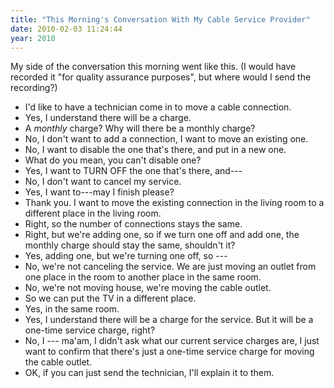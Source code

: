 ```yaml
---
title: "This Morning's Conversation With My Cable Service Provider"
date: 2010-02-03 11:24:44
year: 2010
---
```

My side of the conversation this morning went like this. (I would have recorded it "for quality assurance purposes", but where would I send the recording?)
<ul>
	<li>I'd like to have a technician come in to move a cable connection.</li>
	<li>Yes, I understand there will be a charge.</li>
	<li>A <em>monthly</em> charge?  Why will there be a monthly charge?</li>
	<li>No, I don't want to add a connection, I want to move an existing one.</li>
	<li>No, I want to disable the one that's there, and put in a new one.</li>
	<li>What do you mean, you can't disable one?</li>
	<li>Yes, I want to TURN OFF the one that's there, and---</li>
	<li>No, I don't want to cancel my service.</li>
	<li>Yes, I want to---may I finish please?</li>
	<li>Thank you.  I want to move the existing connection in the living room to a different place in the living room.</li>
	<li>Right, so the number of connections stays the same.</li>
	<li>Right, but we're adding one, so if we turn one off and add one, the monthly charge should stay the same, shouldn't it?</li>
	<li>Yes, adding one, but we're turning one off, so ---</li>
	<li>No, we're not canceling the service. We are just moving an outlet from one place in the room to another place in the same room.</li>
	<li>No, we're not moving house, we're moving the cable outlet.</li>
	<li>So we can put the TV in a different place.</li>
	<li>Yes, in the same room.</li>
	<li>Yes, I understand there will be a charge for the service.  But it will be a one-time service charge, right?</li>
	<li>No, I --- ma'am, I didn't ask what our current service charges are, I just want to confirm that there's just a one-time service charge for moving the cable outlet.</li>
	<li>OK, if you can just send the technician, I'll explain it to them.</li>
</ul>
